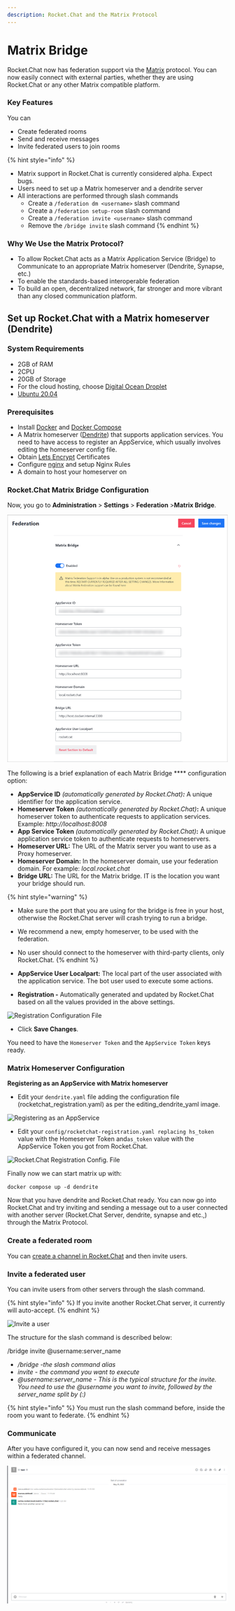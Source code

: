 ```yaml
---
description: Rocket.Chat and the Matrix Protocol
---
```


# Matrix Bridge

Rocket.Chat now has federation support via the [Matrix](https://matrix.org/) protocol. You can now easily connect with external parties, whether they are using Rocket.Chat or any other Matrix compatible platform.

### **Key Features**

You can

* Create federated rooms
* Send and receive messages
* Invite federated users to join rooms

{% hint style="info" %}
* Matrix support in Rocket.Chat is currently considered alpha. Expect bugs.
* Users need to set up a Matrix homeserver and a dendrite server
* All interactions are performed through slash commands
  * Create a `/federation dm <username>` slash command
  * Create a `/federation setup-room` slash command
  * Create a `/federation invite <username>` slash command
  * Remove the `/bridge invite` slash command
{% endhint %}

### Why We Use the Matrix Protocol? <a href="#how-to-setup-rocketchat-with-a-matrix-homeserver" id="how-to-setup-rocketchat-with-a-matrix-homeserver"></a>

* To allow Rocket.Chat acts as a Matrix Application Service (Bridge) to Communicate to an appropriate Matrix homeserver (Dendrite, Synapse, etc.)
* To enable the standards-based interoperable federation
* To build an open, decentralized network, far stronger and more vibrant than any closed communication platform.

## Set up Rocket.Chat with a Matrix homeserver (Dendrite) <a href="#how-to-setup-rocketchat-with-a-matrix-homeserver" id="how-to-setup-rocketchat-with-a-matrix-homeserver"></a>

### System Requirements

* 2GB of RAM
* 2CPU
* 20GB of Storage
* For the cloud hosting, choose [Digital Ocean Droplet](https://docs.rocket.chat/quick-start/upgrading-rocket.chat#upgrading-rocket.chat-digital-ocean-oneclick-install)
* [Ubuntu 20.04](https://docs.rocket.chat/quick-start/installing-and-updating/other-deployment-methods/manual-installation/debian-based-distros/ubuntu)

### **Prerequisites**

* Install [Docker](https://docs.docker.com/get-docker/) and [Docker Compose](https://docs.docker.com/compose/install/)
* A Matrix homeserver ([Dendrite](https://github.com/matrix-org/dendrite)) that supports application services. You need to have access to register an AppService, which usually involves editing the homeserver config file.
* Obtain [Lets Encrypt](https://letsencrypt.org/) Certificates
* Configure [nginx](https://docs.rocket.chat/quick-start/installing-and-updating/rapid-deployment-methods/docker-and-docker-compose/docker-containers#5.-installing-nginx-and-ssl-certificate) and setup Nginx Rules
* A domain to host your homeserver on

### Rocket.Chat Matrix Bridge Configuration

Now, you go to **Administration** > **Settings** > **Federation** >**Matrix Bridge**.

![](../../../../../.gitbook/assets/Matrixbridgenew.png)

The following is a brief explanation of each Matrix Bridge **** configuration option:

* **AppService ID** _(automatically generated by Rocket.Chat)**:**_ A unique identifier for the application service.&#x20;
* **Homeserver Token** _(automatically generated by Rocket.Chat)_**:** A unique homeserver token to authenticate requests to application services. Example: _http://localhost:8008_
* **App Service Token** _(automatically generated by Rocket.Chat)_**:** A unique application service token to authenticate requests to homeservers.&#x20;
* **Homeserver URL:** The URL of the Matrix server you want to use as a Proxy homeserver.
* **Homeserver Domain:** In the homeserver domain, use your federation domain. For example: _local.rocket.chat_
* **Bridge URL:** The URL for the Matrix bridge.  IT is the location you want your bridge should run.

{% hint style="warning" %}
* Make sure the port that you are using for the bridge is free in your host, otherwise the Rocket.Chat server will crash trying to run a bridge.
* We recommend a new, empty homeserver, to be used with the federation.
* No user should connect to the homeserver with third-party clients, only Rocket.Chat.
{% endhint %}

* **AppService User Localpart:** The local part of the user associated with the application service. The bot user used to execute some actions.
* **Registration -** Automatically generated and updated by Rocket.Chat based on all the values provided in the above settings.

![Registration Configuration File](../../../../../.gitbook/assets/registration\_file.png)

* Click **Save Changes**.&#x20;

You need to have the `Homeserver Token` and the `AppService Token` keys ready.

### **Matrix Homeserver Configuration**&#x20;

**Registering as an AppService with Matrix homeserver**

* Edit your `dendrite.yaml` file adding the configuration file (rocketchat\_registration.yaml) as per the editing\_dendrite\_yaml image.

![Registering as an AppService](../../../../../.gitbook/assets/editing\_dendrite\_yaml.png)

* Edit your `config/rocketchat-registration.yaml replacing hs_token` value with the Homeserver Token and`as_token` value with the AppService Token you got from Rocket.Chat.

![Rocket.Chat Registration Config. File](<../../../../../.gitbook/assets/editing\_rocketchat\_registration\_yaml (1).png>)

Finally now we can start matrix up with:

```
docker compose up -d dendrite

```

Now that you have dendrite and Rocket.Chat ready. You can now go into Rocket.Chat and try inviting and sending a message out to a user connected with another server (Rocket.Chat Server, dendrite, synapse and etc.,) through the Matrix Protocol.

### Create a federated room

You can [create a channel in Rocket.Chat](https://docs.rocket.chat/guides/user-guides/rooms/channels/create-a-new-channel) and then invite users.

### Invite a federated user

You can invite users from other servers through the slash command.&#x20;

{% hint style="info" %}
If you invite another Rocket.Chat server, it currently will auto-accept.
{% endhint %}

![Invite a user](../../../../../.gitbook/assets/Inviting\_users.png)

The structure for the slash command is described below:

/bridge invite @username:server\_name

* _/bridge -the slash command alias_
* _invite - the command you want to execute_
* _@username:server\_name - This is the typical structure for the invite. You need to use the @username you want to invite, followed by the server\_name split by (:)_

{% hint style="info" %}
You must run the slash command before, inside the room you want to federate.
{% endhint %}

### Communicate&#x20;

After you have configured it, you can now send and receive messages within a federated channel.&#x20;

![Communicate](../../../../../.gitbook/assets/Comunication.png)
